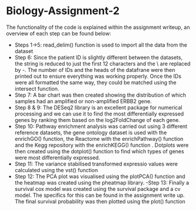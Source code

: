 # Biology-Assignment-2
The functionality of the code is explained within the assignment writeup, an overview of each step can be found below:

- Steps 1->5: read_delim() function is used to import all the data from the dataset
- Step 6: Since the patient ID is slightly different between the datasets, the string is reduced to just the first 12 characters and the \\ are replaced by -. The number of IDs and the heads of the datafrane were then printed out to ensure everything was working properly. Once the IDs were all formatted the same way, they could be matched using the intersect function.
- Step 7: A bar chart was then created showing the distribution of which samples had an amplified or non-amplified ERBB2 gene. 
- Step 8 & 9: The DESeq2 library is an excellent package for numerical processing and we can use it to find the most differentially expressed genes by ranking them based on the log2FoldChange of each gene.
- Step 10: Pathway enrichment analysis was carried out using 3 different reference datasets, the gene ontology dataset is used with the enrichGO() function, the Reactome with the enrichPathway() function and the Kegg repository with the enrichKEGG() function . Dotplots were then created using the dotplot() function to find which types of genes were most differentially expressed.
- Step 11: The variance stabilised transformed expressio values were calculated using the vst() function
- Step 12: The PCA plot was visualised using the plotPCA() function and the heatmap was created using the pheatmap library.
-Step 13: Finally a survival cox model was created using the survival package and a cv model. The specifics for this can be found in the assignment write up. The final survival probability was then plotted using the plot() function
